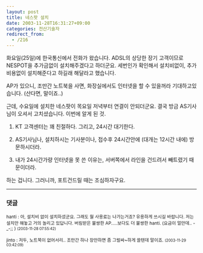 ```yaml
---
layout: post
title: 네스팟 설치
date: 2003-11-28T16:31:27+09:00
categories: 전산기술자
redirect_from:
  - /216
---
```


화요일(25일)에 한국통신에서 전화가 왔습니다. ADSL의 상당한 장기 고객이므로 NESPOT을 추가금없이 설치해주겠다고 하더군요. 세번인가 확인해서 설치비없이, 추가비용없이 설치해준다고 하길래 해달라고 했습니다.

AP가 있으니, 조만간 노트북을 사면, 화장실에서도 인터넷을 할 수 있을꺼라 기대하고있습니다. (산다면, 말이죠..)

근데, 수요일에 설치한 네스팟이 목요일 저녁부터 연결이 안되더군요. 결국 방금 AS기사님이 오셔서 고치셨습니다. 이번에 알게 된 것.

1. KT 고객센터는 꽤 친절하다. 그리고, 24시간 대기한다.

2. AS기사님나, 설치하시는 기사분이나, 접수후 24시간안에 (대개는 12시간 내에) 방문하시더라.

3. 내가 24시간가량 인터넷을 못 쓴 이유는, 서버쪽에서 라인을 건드려서 빼트렸기 때문이더라.

하는 겁니다. 그러니까, 포트건드릴 때는 조심하자구요.

* * *

### 댓글



<!--- cmt:472 --->
<!--- mail: --->
<!--- parent:0 --->

<small class=comment>hanti : 아, 설치비 없이 설치하셨군요. 그래도 월 사용료는 나가는거죠? 유용하게 쓰시길 바랍니다. 저는 설치만 해놓고 거의 놀리고 있답니다. 버림받은 불쌍한 AP.....보다도 더 불쌍한 hanti. (요금이 얼만데.. -_-;; ) <small>(2003-11-28 07:55:42)</small></small>


<!--- cmt:473 --->
<!--- mail: --->
<!--- parent:0 --->

<small class=comment>jinto : 저두, 노트북이 없어서리.. 조만간 하나 장만하면 좀 그럴싸~하게 쓸텐데 말이죠. <small>(2003-11-29 03:42:09)</small></small>

